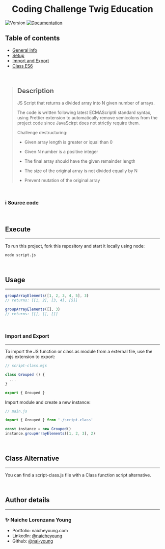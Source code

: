 <h1 align="center">Coding Challenge Twig Education</h1>
<p>
  <img alt="Version" src="https://img.shields.io/badge/version-1.0.0-blue.svg?cacheSeconds=2592000" />
  <a href="https://github.com/nai-young" target="_blank">
    <img alt="Documentation" src="https://img.shields.io/badge/documentation-yes-brightgreen.svg" />
  </a>
</p>

## Table of contents

* [General info](#description)
* [Setup](#execute)
* [Import and Export](#import-and-export)
* [Class ES6](#class-alternative)

<br/>

> ## Description
>
> JS Script that returns a divided array into N given number of arrays.
>
> The code is written following latest ECMAScript6 standard syntax, using Prettier extension to automatically remove semicolons from the project code since JavaScirpt does not strictly require them.
>
>
> Challenge destructuring:
>
> - Given array length is greater or iqual than 0
>
> - Given N number is a positive integer
>
> - The final array should have the given remainder length
>
> - The size of the original array is not divided equally by N
>
> - Prevent mutation of the original array

<br/>

### ℹ️ [Source code](https://github.com/nai-young/coding_challenge/script.js)

<br/>

## Execute

---
To run this project, fork this repository and start it locally using node:

```sh
node script.js
```

<br/>

## Usage

---

```javascript
groupArrayElements([1, 2, 3, 4, 5], 3)
// returns: [[1, 2], [3, 4], [5]]

groupArrayElements([], 3)
// returns: [[], [], []]
```

<br/>

### Import and Export

---

To import the JS function or class as module from a external file, use the .mjs extension to export:

```javascript
// script-class.mjs

class Grouped () {
  ...
}

export { Grouped }
```

Import module and create a new instance:

```javascript
// main.js

import { Grouped } from './script-class'

const instance = new Grouped()
instance.groupArrayElements([1, 2, 3], 2)
```
<br/>

## Class Alternative

---

You can find a script-class.js file with a Class function script alternative.

<br/>

## Author details

---

### ✨ **Naiche Lorenzana Young**

* Portfolio: naicheyoung.com
* LinkedIn: [@naicheyoung](https://linkedin.com/in/naicheyoung)
* Github: [@nai-young](https://github.com/nai-young)


